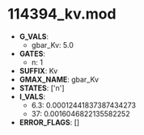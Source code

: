 # 114394_kv.mod

- **G_VALS**:
  - gbar_Kv: 5.0
- **GATES**:
  - n: 1
- **SUFFIX**: Kv
- **GMAX_NAME**: gbar_Kv
- **STATES**: ['n']
- **I_VALS**:
  - 6.3: 0.00012441837387434273
  - 37: 0.0016046822135582252
- **ERROR_FLAGS**: []
